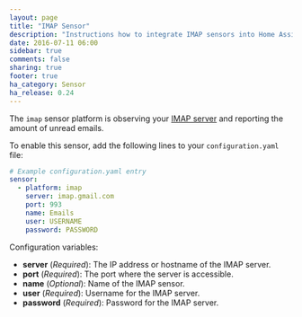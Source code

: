 ```yaml
---
layout: page
title: "IMAP Sensor"
description: "Instructions how to integrate IMAP sensors into Home Assistant."
date: 2016-07-11 06:00
sidebar: true
comments: false
sharing: true
footer: true
ha_category: Sensor
ha_release: 0.24
---
```



The `imap` sensor platform is observing your [IMAP server](https://en.wikipedia.org/wiki/Internet_Message_Access_Protocol) and reporting the amount of unread emails.

To enable this sensor, add the following lines to your `configuration.yaml` file:

```yaml
# Example configuration.yaml entry
sensor:
  - platform: imap
    server: imap.gmail.com
    port: 993
    name: Emails
    user: USERNAME
    password: PASSWORD
```

Configuration variables:

- **server** (*Required*): The IP address or hostname of the IMAP server.
- **port** (*Required*): The port where the server is accessible.
- **name** (*Optional*): Name of the IMAP sensor.
- **user** (*Required*): Username for the IMAP server.
- **password** (*Required*): Password for the IMAP server.


